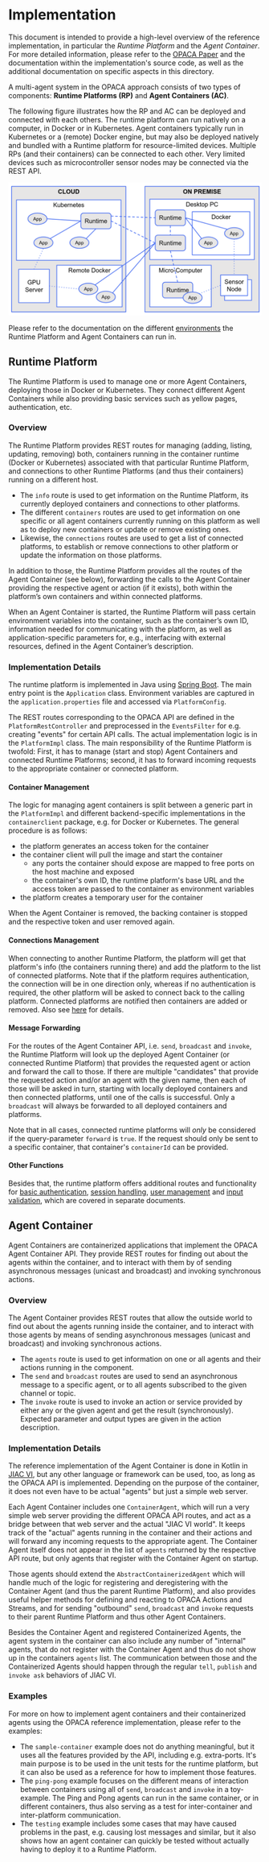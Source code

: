 # Implementation

This document is intended to provide a high-level overview of the reference implementation, in particular the *Runtime Platform* and the *Agent Container*. For more detailed information, please refer to the [OPACA Paper](https://doi.org/10.1109/ACCESS.2024.3353613) and the documentation within the implementation's source code, as well as the additional documentation on specific aspects in this directory.

A multi-agent system in the OPACA approach consists of two types of components: **Runtime Platforms (RP)** and **Agent Containers (AC)**.

The following figure illustrates how the RP and AC can be deployed and connected with each others. The runtime platform can run natively on a computer, in Docker or in Kubernetes. Agent containers typically run in Kubernetes or a (remote) Docker engine, but may also be deployed natively and bundled with a Runtime platform for resource-limited devices. Multiple RPs (and their containers) can be connected to each other. Very limited devices such as microcontroller sensor nodes may be connected via the REST API.

![Runtime Platform and Agent Container Deployment and Interactions](img/cloud-premise.png)

Please refer to the documentation on the different [environments](environments.md) the Runtime Platform and Agent Containers can run in.


## Runtime Platform

The Runtime Platform is used to manage one or more Agent Containers, deploying those in Docker or Kubernetes. They connect different Agent Containers while also providing basic services such as yellow pages, authentication, etc.

### Overview

The Runtime Platform provides REST routes for managing (adding, listing, updating, removing) both, containers running in the container runtime (Docker or Kubernetes) associated with that particular Runtime Platform, and connections to other Runtime Platforms (and thus their containers) running on a different host.

* The `info` route is used to get information on the Runtime Platform, its currently deployed containers and connections to other platforms.
* The different `containers` routes are used to get information on one specific or all agent containers currently running on this platform as well as to deploy new containers or update or remove existing ones.
* Likewise, the `connections` routes are used to get a list of connected platforms, to establish or remove connections to other platform or update the information on those platforms.

In addition to those, the Runtime Platform provides all the routes of the Agent Container (see below), forwarding the calls to the Agent Container providing the respective agent or action (if it exists), both within the platform’s own containers and within connected platforms.

When an Agent Container is started, the Runtime Platform will pass certain environment variables into the container, such as the container’s own ID, information needed for communicating with the platform, as well as application-specific parameters for, e.g., interfacing with external resources, defined in the Agent Container’s description.

### Implementation Details

The runtime platform is implemented in Java using [Spring Boot](https://spring.io/projects/spring-boot). The main entry point is the `Application` class. Environment variables are captured in the `application.properties` file and accessed via `PlatformConfig`.

The REST routes corresponding to the OPACA API are defined in the `PlatformRestController` and preprocessed in the `EventsFilter` for e.g. creating "events" for certain API calls. The actual implementation logic is in the `PlatformImpl` class. The main responsibility of the Runtime Platform is twofold: First, it has to manage (start and stop) Agent Containers and connected Runtime Platforms; second, it has to forward incoming requests to the appropriate container or connected platform.

#### Container Management

The logic for managing agent containers is split between a generic part in the `PlatformImpl` and different backend-specific implementations in the `containerclient` package, e.g. for Docker or Kubernetes. The general procedure is as follows:

* the platform generates an access token for the container
* the container client will pull the image and start the container
  * any ports the container should expose are mapped to free ports on the host machine and exposed
  * the container's own ID, the runtime platform's base URL and the access token are passed to the container as environment variables
* the platform creates a temporary user for the container

When the Agent Container is removed, the backing container is stopped and the respective token and user removed again.

#### Connections Management

When connecting to another Runtime Platform, the platform will get that platform's info (the containers running there) and add the platform to the list of connected platforms. Note that if the platform requires authentication, the connection will be in one direction only, whereas if no authentication is required, the other platform will be asked to connect back to the calling platform. Connected platforms are notified then containers are added or removed. Also see [here](protocols.md) for details.

#### Message Forwarding

For the routes of the Agent Container API, i.e. `send`, `broadcast` and `invoke`, the Runtime Platform will look up the deployed Agent Container (or connected Runtime Platform) that provides the requested agent or action and forward the call to those. If there are multiple "candidates" that provide the requested action and/or an agent with the given name, then each of those will be asked in turn, starting with locally deployed containers and then connected platforms, until one of the calls is successful. Only a `broadcast` will always be forwarded to all deployed containers and platforms.

Note that in all cases, connected runtime platforms will _only_ be considered if the query-parameter `forward` is `true`. If the request should only be sent to a specific container, that container's `containerId` can be provided.

#### Other Functions

Besides that, the runtime platform offers additional routes and functionality for [basic authentication](auth.md), [session handling](session.md), [user management](user-management.md) and [input validation](validation.md), which are covered in separate documents.


## Agent Container

Agent Containers are containerized applications that implement the OPACA Agent Container API. They provide REST routes for finding out about the agents within the container, and to interact with them by of sending asynchronous messages (unicast and broadcast) and invoking synchronous actions.

### Overview

The Agent Container provides REST routes that allow the outside world to find out about the agents running inside the container, and to interact with those agents by means of sending asynchronous messages (unicast and broadcast) and invoking synchronous actions.

* The `agents` route is used to get information on one or all agents and their actions running in the component.
* The `send` and `broadcast` routes are used to send an asynchronous message to a specific agent, or to all agents subscribed to the given channel or topic.
* The `invoke` route is used to invoke an action or service provided by either any or the given agent and get the result (synchronously). Expected parameter and output types are given in the action description.

### Implementation Details

The reference implementation of the Agent Container is done in Kotlin in [JIAC VI](jiac-vi.md), but any other language or framework can be used, too, as long as the OPACA API is implemented. Depending on the purpose of the container, it does not even have to be actual "agents" but just a simple web server.

Each Agent Container includes one `ContainerAgent`, which will run a very simple web server providing the different OPACA API routes, and act as a bridge between that web server and the actual "JIAC VI world". It keeps track of the "actual" agents running in the container and their actions and will forward any incoming requests to the appropriate agent. The Container Agent itself does not appear in the list of `agents` returned by the respective API route, but only agents that register with the Container Agent on startup.

Those agents should extend the `AbstractContainerizedAgent` which will handle much of the logic for registering and deregistering with the Container Agent (and thus the parent Runtime Platform), and also provides useful helper methods for defining and reacting to OPACA Actions and Streams, and for sending "outbound" `send`, `broadcast` and `invoke` requests to their parent Runtime Platform and thus other Agent Containers.

Besides the Container Agent and registered Containerized Agents, the agent system in the container can also include any number of "internal" agents, that do not register with the Container Agent and thus do not show up in the containers `agents` list. The communication between those and the Containerized Agents should happen through the regular `tell`, `publish` and `invoke ask` behaviors of JIAC VI.

### Examples

For more on how to implement agent containers and their containerized agents using the OPACA reference implementation, please refer to the examples:

* The `sample-container` example does not do anything meaningful, but it uses all the features provided by the API, including e.g. extra-ports. It's main purpose is to be used in the unit tests for the runtime platform, but it can also be used as a reference for how to implement those features.
* The `ping-pong` example focuses on the different means of interaction between containers using all of `send`, `broadcast` and `invoke` in a toy-example. The Ping and Pong agents can run in the same container, or in different containers, thus also serving as a test for inter-container and inter-platform communication.
* The `testing` example includes some cases that may have caused problems in the past, e.g. causing lost messages and similar, but it also shows how an agent container can quickly be tested without actually having to deploy it to a Runtime Platform.
